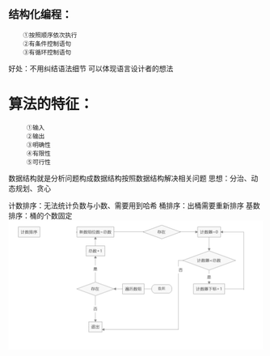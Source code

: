 ## 结构化编程：
	    ①按照顺序依次执行
	    ②有条件控制语句
	    ③有循环控制语句
好处：不用纠结语法细节
      可以体现语言设计者的想法
      
# 算法的特征：
	     ①输入
	     ②输出
	     ③明确性
	     ④有限性
	     ⑤可行性
数据结构就是分析问题构成数据结构按照数据结构解决相关问题
思想：分治、动态规划、贪心

计数排序：无法统计负数与小数、需要用到哈希
桶排序：出桶需要重新排序
基数排序：桶的个数固定
![1](https://github.com/Ape503/blog/blob/master/1.png)
